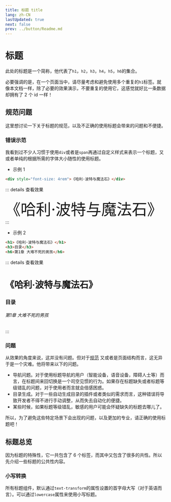 ```yaml
---
title: 标题 title
lang: zh-CN
lastUpdated: true
next: false
prev: ../button/Readme.md
---
```


# 标题

此处的标题是一个简称，他代表了`h1`，`h2`，`h3`，`h4`，`h5`，`h6`的集合。

必要强调的是，在一个页面当中，请尽量考虑和避免使用多个重复的`h1`标签。就像本文档一样，除了必要的效果演示，不要重复的使用它，这感觉就好比一条数据却拥有了 2 个 id 一样！

## 规范问题

这里想讨论一下关于标题的规范，以及不正确的使用标题会带来的问题和不便捷。

### 错误示范

我看到过不少人习惯于使用`div`或者是`span`再通过自定义样式来表示一个标题，又或者单纯的根据所需的字体大小随性的使用标题。

- 示例 1

```html
<div style="font-size: 4rem">《哈利·波特与魔法石》</div>
```

::: details 查看效果

<div style="font-size: 3rem">《哈利·波特与魔法石》</div>
:::

- 示例 2

```html
<h1>《哈利·波特与魔法石》</h1>
<h3>目录</h3>
<h6>第1章 大难不死的男孩</h6>
```

::: details 查看效果

<h1>《哈利·波特与魔法石》</h1>
<h3>目录</h3>
<h6>第1章 大难不死的男孩</h6>
:::

### 问题

从效果的角度来说，这并没有问题。但对于[规范](https://developer.mozilla.org/zh-CN/docs/Web/HTML/Element/Heading_Elements#%E6%97%A0%E9%9A%9C%E7%A2%8D%E9%97%AE%E9%A2%98) 又或者是页面结构而言，这无异于是一个灾难。他将带来以下的问题。

- 导航问题。对于使用标题导航的用户（智能设备，语音设备，障碍人士等）而言，在标题间来回切换是一个司空见惯的行为。如果存在标题缺失或者标题等级错乱的问题，对于使用者而言就会倍感困惑。
- 目录生成。对于一些自动生成目录的插件或者类似的需求而言，这种错误将导致开发者不得不进行手动调整，从而失去自动化的便捷。
- 某些时候，如果标题等级错乱，敏感的用户可能会怀疑缺失的标题去哪儿了。

所以，为了避免这些特定场景下会出现的问题，以及更加的专业，请正确的使用标题吧！

## 标题总览

因为标题的特殊性，它一共包含了 6 个标签，而其中又包含了很多的共性。所以先介绍一些标题的公共性内容。

### 小写转换

所有标题组件，默认通过`text-transform`的属性设置的首字母大写（对于英语而言）。可以通过`lowercase`属性来使用小写标题。

<demo src="./TitleLowercase.vue" title="小写转换" desc="使用js来实现首字母大小写可不容易。" />
